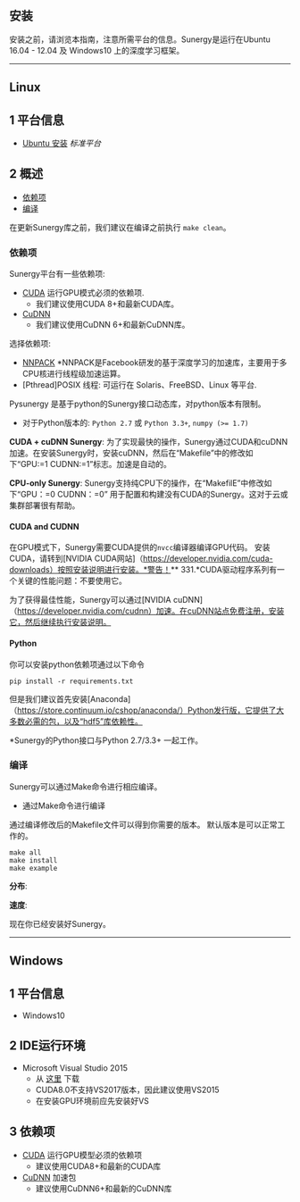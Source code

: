 ## 安装

安装之前，请浏览本指南，注意所需平台的信息。Sunergy是运行在Ubuntu 16.04 - 12.04 及 Windows10 上的深度学习框架。

-------

## Linux

## 1 平台信息

- [Ubuntu 安装](https://www.ubuntu.com/download/desktop) *标准平台*

## 2 概述

- [依赖项](#依赖项)
- [编译](#编译)

在更新Sunergy库之前，我们建议在编译之前执行 `make clean`。

### **依赖项**

Sunergy平台有一些依赖项:

* [CUDA](https://developer.nvidia.com/cuda-zone) 运行GPU模式必须的依赖项.
    * 我们建议使用CUDA 8+和最新CUDA库。
* [CuDNN](https://s3-us-west-2.amazonaws.com/vmaxx0/pyEvent_release/cudnn/cudnn-8.0-linux-x64-v6.0.tgz) 
    * 我们建议使用CuDNN 6+和最新CuDNN库。

选择依赖项:

* [NNPACK](https://github.com/Maratyszcza/NNPACK) 
    *NNPACK是Facebook研发的基于深度学习的加速库，主要用于多CPU核进行线程级加速运算。
* [Pthread]POSIX 线程: 可运行在 Solaris、FreeBSD、Linux 等平台.


Pysunergy 是基于python的Sunergy接口动态库，对python版本有限制。

* 对于Python版本的:  `Python 2.7` 或 `Python 3.3+`, `numpy (>= 1.7)`

**CUDA + cuDNN Sunergy**: 为了实现最快的操作，Sunergy通过CUDA和cuDNN加速。在安装Sunergy时，安装cuDNN，然后在“Makefile”中的修改如下“GPU:=1 CUDNN:=1”标志。加速是自动的。

**CPU-only Sunergy**: Sunergy支持纯CPU下的操作，在“MakefilE”中修改如下“GPU：=0 CUDNN：=0” 用于配置和构建没有CUDA的Sunergy。这对于云或集群部署很有帮助。

#### CUDA and CUDNN

在GPU模式下，Sunergy需要CUDA提供的`nvcc`编译器编译GPU代码。
安装CUDA，请转到[NVIDIA CUDA网站]（https://developer.nvidia.com/cuda-downloads）按照安装说明进行安装。*警告！** 331.*CUDA驱动程序系列有一个关键的性能问题：不要使用它。

为了获得最佳性能，Sunergy可以通过[NVIDIA cuDNN]（https://developer.nvidia.com/cudnn）加速。在cuDNN站点免费注册，安装它，然后继续执行安装说明。



#### Python

你可以安装python依赖项通过以下命令

    pip install -r requirements.txt

但是我们建议首先安装[Anaconda]（https://store.continuum.io/cshop/anaconda/）Python发行版，它提供了大多数必需的包，以及“hdf5”库依赖性。

*Sunergy的Python接口与Python 2.7/3.3+ 一起工作。

### **编译**

Sunergy可以通过Make命令进行相应编译。

* 通过Make命令进行编译

通过编译修改后的Makefile文件可以得到你需要的版本。 默认版本是可以正常工作的。

    make all
    make install
    make example

**分布**:

**速度**: 

现在你已经安装好Sunergy。

-----

## Windows

## 1 平台信息
* Windows10

## 2 IDE运行环境
* Microsoft Visual Studio 2015
   * 从 [这里](https://visualstudio.microsoft.com/zh-hans/downloads/) 下载  
   * CUDA8.0不支持VS2017版本，因此建议使用VS2015
   * 在安装GPU环境前应先安装好VS
  
## 3 依赖项
* [CUDA](https://developer.nvidia.com/cuda-toolkit-archive) 运行GPU模型必须的依赖项  
  * 建议使用CUDA8+和最新的CUDA库  
* [CuDNN](https://developer.nvidia.com/cudnn) 加速包  
  * 建议使用CuDNN6+和最新的CuDNN库